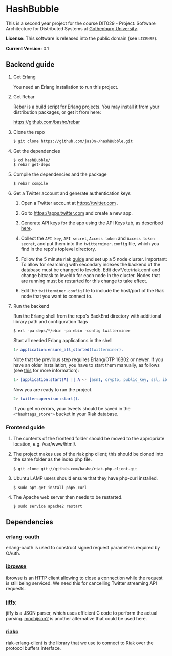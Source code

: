 # HashBubble

This is a second year project for the course DIT029 - Project: Software Architecture for Distributed Systems at [Gothenburg University](http://www.gu.se).

**License:** This software is released into the public domain (see `LICENSE`).

**Current Version:** 0.1

## Backend guide

1.  Get Erlang

    You need an Erlang installation to run this project.

1.  Get Rebar

    Rebar is a build script for Erlang projects. You may install it from your distribution packages, or get it from here:

    https://github.com/basho/rebar

1.  Clone the repo

        $ git clone https://github.com/jas0n-/hashBubble.git

1.  Get the dependencies

        $ cd hashBubble/
        $ rebar get-deps

1.  Compile the dependencies and the package

        $ rebar compile

1.  Get a Twitter account and generate authentication keys

    1.  Open a Twitter account at https://twitter.com .

    1.  Go to https://apps.twitter.com and create a new app.

    1.  Generate API keys for the app using the API Keys tab, as described
        [here](https://dev.twitter.com/oauth/overview/application-owner-access-tokens).

    1.  Collect the `API key`, `API secret`, `Access token` and `Access token secret`,
        and put them into the `twitterminer.config` file, which you find in the repo's
        toplevel directory.
        
    1.  Follow the 5 minute riak [guide](http://docs.basho.com/riak/latest/quickstart/) and set up a 5 node               cluster. Important: To allow for searching with secondary indexes the backend of the database must be             changed to leveldb. Edit dev*/etc/riak.conf and change bitcask to leveldb for each node in the cluster.           Nodes that are running must be restarted for this change to take effect.
    
    1.  Edit the `twitterminer.config` file to include the host/port of the Riak node that you want to connect to.


1.  Run the backend

    Run the Erlang shell from the repo's BackEnd directory with additional library path and configuration flags

        $ erl -pa deps/*/ebin -pa ebin -config twitterminer

    Start all needed Erlang applications in the shell

    ```erlang
    1> application:ensure_all_started(twitterminer).
    ```

    Note that the previous step requires Erlang/OTP 16B02 or newer. If you have an older installation, you have to start them manually, as follows (see [this](http://stackoverflow.com/questions/10502783/erlang-how-to-load-applications-with-their-dependencies) for more information):

    ```erlang
    1> [application:start(A) || A <- [asn1, crypto, public_key, ssl, ibrowse, twitterminer]].
    ```

    Now you are ready to run the project.

    ```erlang
    2> twittersupervisor:start().
    ```

    If you get no errors, your tweets should be saved in the `<"hashtags_store">` bucket in your Riak database.
### Frontend guide

1.  The contents of the frontend folder should be moved to the appropriate location, e.g. /var/www/html/. 
  
1.  The project makes use of the riak php client; this should be cloned into the same folder as the index.php file.

        $ git clone git://github.com/basho/riak-php-client.git

1.  Ubuntu LAMP users should ensure that they have php-curl installed.

        $ sudo apt-get install php5-curl

1.  The Apache web server then needs to be restarted.

        $ sudo service apache2 restart


## Dependencies

### [erlang-oauth](https://github.com/tim/erlang-oauth/)

erlang-oauth is used to construct signed request parameters required by OAuth.

### [ibrowse](https://github.com/cmullaparthi/ibrowse)

ibrowse is an HTTP client allowing to close a connection while the request is still being serviced. We need this for cancelling Twitter streaming API requests.

### [jiffy](https://github.com/davisp/jiffy)

jiffy is a JSON parser, which uses efficient C code to perform the actual parsing. [mochijson2](https://github.com/bjnortier/mochijson2) is another alternative that could be used here.

### [riakc](https://github.com/basho/riak-erlang-client)

riak-erlang-client is the library that we use to connect to Riak over the protocol buffers interface.



